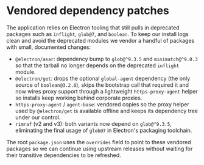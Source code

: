 # Vendored dependency patches

The application relies on Electron tooling that still pulls in deprecated
packages such as `inflight`, `glob@7`, and `boolean`.  To keep our install
logs clean and avoid the deprecated modules we vendor a handful of packages
with small, documented changes:

- `@electron/asar`: dependency bump to `glob@^9.3.5` and `minimatch@^9.0.3` so
  that the tarball no longer depends on the deprecated `inflight` module.
- `@electron/get`: drops the optional `global-agent` dependency (the only
  source of `boolean@3.2.0`), skips the bootstrap call that required it and
  now wires proxy support through a lightweight `https-proxy-agent` helper so
  installs keep working behind corporate proxies.
- `https-proxy-agent` / `agent-base`: vendored copies so the proxy helper used
  by `@electron/get` is available offline and keeps its dependency tree under
  our control.
- `rimraf` (v2 and v3): both variants now depend on `glob@^9.3.5`, eliminating
  the final usage of `glob@7` in Electron's packaging toolchain.

The root `package.json` uses the `overrides` field to point to these vendored
packages so we can continue using upstream releases without waiting for their
transitive dependencies to be refreshed.

